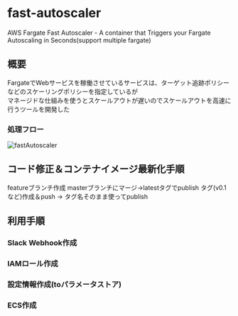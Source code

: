 # fast-autoscaler
AWS Fargate Fast Autoscaler - A container that Triggers your Fargate Autoscaling in Seconds(support multiple fargate)

## 概要

FargateでWebサービスを稼働させているサービスは、ターゲット追跡ポリシーなどのスケーリングポリシーを指定しているが  
マネージドな仕組みを使うとスケールアウトが遅いのでスケールアウトを高速に行うツールを開発した


### 処理フロー

![fastAutoscaler](https://raw.github.com/senbazuru/fast-autoscaler/master/fastAutoScaler.png)

## コード修正＆コンテナイメージ最新化手順

featureブランチ作成
masterブランチにマージ→latestタグでpublish
タグ(v0.1など)作成＆push → タグ名そのまま使ってpublish

## 利用手順

### Slack Webhook作成
### IAMロール作成
### 設定情報作成(toパラメータストア)
### ECS作成

